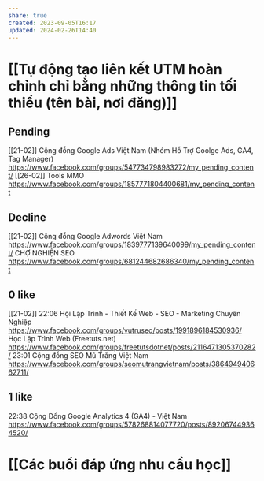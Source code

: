 ```yaml
---
share: true
created: 2023-09-05T16:17
updated: 2024-02-26T14:40
---
```

# [[Tự động tạo liên kết UTM hoàn chỉnh chỉ bằng những thông tin tối thiểu (tên bài, nơi đăng)]]
## Pending
[[21-02]] Cộng đồng Google Ads Việt Nam (Nhóm Hỗ Trợ Goolge Ads, GA4, Tag Manager) https://www.facebook.com/groups/547734798983272/my_pending_content/
[[26-02]] Tools MMO https://www.facebook.com/groups/1857771804400681/my_pending_content

## Decline
[[21-02]] Cộng đồng Google Adwords Việt Nam https://www.facebook.com/groups/1839777139640099/my_pending_content/
CHỢ NGHIỆN SEO https://www.facebook.com/groups/681244682686340/my_pending_content

## 0 like
[[21-02]] 22:06 Hội Lập Trình - Thiết Kế Web - SEO - Marketing Chuyên Nghiệp https://www.facebook.com/groups/vutruseo/posts/1991896184530936/
Học Lập Trình Web (Freetuts.net) https://www.facebook.com/groups/freetutsdotnet/posts/2116471305370282/
23:01 Cộng đồng SEO Mũ Trắng Việt Nam https://www.facebook.com/groups/seomutrangvietnam/posts/386494940662711/

## 1 like
22:38 Cộng Đồng Google Analytics 4 (GA4) - Việt Nam https://www.facebook.com/groups/578268814077720/posts/892067449364520/

# [[Các buổi đáp ứng nhu cầu học]]